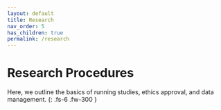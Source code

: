 ```yaml
---
layout: default
title: Research
nav_order: 5
has_children: true
permalink: /research
---
```


# Research Procedures

Here, we outline the basics of running studies, ethics approval, and data management.
{: .fs-6 .fw-300 }
